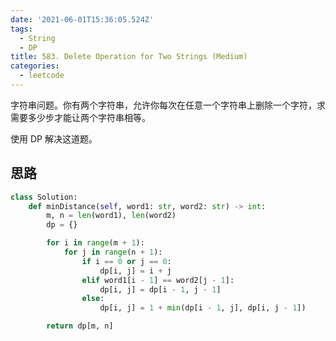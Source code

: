 ```yaml
---
date: '2021-06-01T15:36:05.524Z'
tags:
  - String
  - DP
title: 583. Delete Operation for Two Strings (Medium)
categories:
  - leetcode
---
```


字符串问题。你有两个字符串，允许你每次在任意一个字符串上删除一个字符，求需要多少步才能让两个字符串相等。

使用 DP 解决这道题。

<!-- more -->

## 思路

```python
class Solution:
    def minDistance(self, word1: str, word2: str) -> int:
        m, n = len(word1), len(word2)
        dp = {}

        for i in range(m + 1):
            for j in range(n + 1):
                if i == 0 or j == 0:
                    dp[i, j] = i + j
                elif word1[i - 1] == word2[j - 1]:
                    dp[i, j] = dp[i - 1, j - 1]
                else:
                    dp[i, j] = 1 + min(dp[i - 1, j], dp[i, j - 1])

        return dp[m, n]
```
